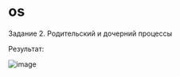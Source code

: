 # os
Задание 2. Родительский и дочерний процессы


Результат:

![image](https://github.com/anpudova/os/assets/90646684/97ddc197-9924-4ce8-baa5-24bfa80c6ad8)
